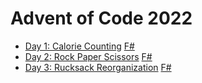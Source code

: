 # Advent of Code 2022

* [Day 1: Calorie Counting](https://adventofcode.com/2022/day/1) [F#](https://github.com/grishace/aoc-2022/blob/main/day01-calorie-counting/Program.fs)
* [Day 2: Rock Paper Scissors](https://adventofcode.com/2022/day/2) [F#](https://github.com/grishace/aoc-2022/blob/main/day02-rock-paper-scissors/Program.fs)
* [Day 3: Rucksack Reorganization](https://adventofcode.com/2022/day/3) [F#](https://github.com/grishace/aoc-2022/blob/main/day03-rucksack-reorganization/Program.fs)

